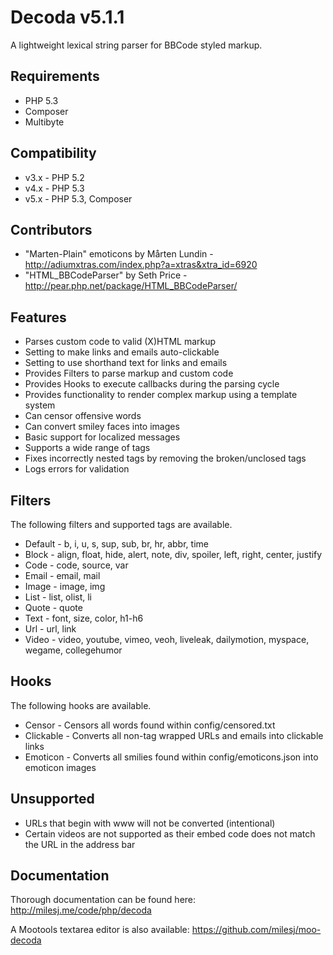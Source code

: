 # Decoda v5.1.1 #

A lightweight lexical string parser for BBCode styled markup.

## Requirements ##

* PHP 5.3
* Composer
* Multibyte

## Compatibility ##

* v3.x - PHP 5.2
* v4.x - PHP 5.3
* v5.x - PHP 5.3, Composer

## Contributors ##

* "Marten-Plain" emoticons by Mårten Lundin - http://adiumxtras.com/index.php?a=xtras&xtra_id=6920
* "HTML_BBCodeParser" by Seth Price - http://pear.php.net/package/HTML_BBCodeParser/

## Features ##

* Parses custom code to valid (X)HTML markup
* Setting to make links and emails auto-clickable
* Setting to use shorthand text for links and emails
* Provides Filters to parse markup and custom code
* Provides Hooks to execute callbacks during the parsing cycle
* Provides functionality to render complex markup using a template system
* Can censor offensive words
* Can convert smiley faces into images
* Basic support for localized messages
* Supports a wide range of tags
* Fixes incorrectly nested tags by removing the broken/unclosed tags
* Logs errors for validation

## Filters ##

The following filters and supported tags are available.

* Default - b, i, u, s, sup, sub, br, hr, abbr, time
* Block - align, float, hide, alert, note, div, spoiler, left, right, center, justify
* Code - code, source, var
* Email - email, mail
* Image - image, img
* List - list, olist, li
* Quote - quote
* Text - font, size, color, h1-h6
* Url - url, link
* Video - video, youtube, vimeo, veoh, liveleak, dailymotion, myspace, wegame, collegehumor

## Hooks ##

The following hooks are available.

* Censor - Censors all words found within config/censored.txt
* Clickable - Converts all non-tag wrapped URLs and emails into clickable links
* Emoticon - Converts all smilies found within config/emoticons.json into emoticon images

## Unsupported ##

* URLs that begin with www will not be converted (intentional)
* Certain videos are not supported as their embed code does not match the URL in the address bar

## Documentation ##

Thorough documentation can be found here: http://milesj.me/code/php/decoda

A Mootools textarea editor is also available: https://github.com/milesj/moo-decoda